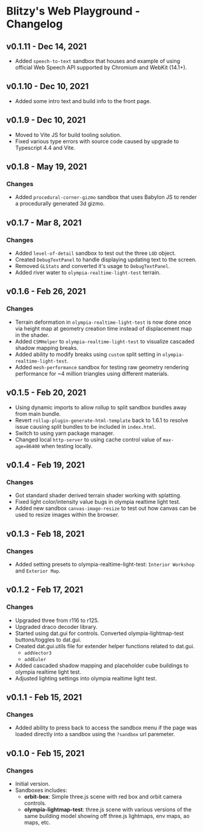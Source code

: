 # Blitzy's Web Playground - Changelog

## v0.1.11 - Dec 14, 2021

- Added `speech-to-text` sandbox that houses and example of using official Web Speech API supported by Chromium and WebKit (14.1+).

## v0.1.10 - Dec 10, 2021

- Added some intro text and build info to the front page.

## v0.1.9 - Dec 10, 2021

- Moved to Vite JS for build tooling solution.
- Fixed various type errors with source code caused by upgrade to Typescript 4.4 and Vite.

## v0.1.8 - May 19, 2021

### Changes

- Added `procedural-corner-gizmo` sandbox that uses Babylon JS to render a procedurally generated 3d gizmo.

## v0.1.7 - Mar 8, 2021

### Changes

- Added `level-of-detail` sandbox to test out the three `LOD` object.
- Created `DebugTextPanel` to handle displaying updating text to the screen.
- Removed `GLStats` and converted it's usage to `DebugTextPanel`.
- Added river water to `olympia-realtime-light-test` terrain.

## v0.1.6 - Feb 26, 2021

### Changes

- Terrain deformation in `olympia-realtime-light-test` is now done once via height map at geometry creation time instead of displacement map in the shader.
- Added `CSMHelper` to `olympia-realtime-light-test` to visualize cascaded shadow mapping breaks.
- Added ability to modify breaks using `custom` split setting in `olympia-realtime-light-test`.
- Added `mesh-performance` sandbox for testing raw geometry rendering performance for ~4 million triangles using different materials.

## v0.1.5 - Feb 20, 2021

- Using dynamic imports to allow rollup to split sandbox bundles away from main bundle.
- Revert `rollup-plugin-generate-html-template` back to 1.6.1 to resolve issue causing split bundles to be included in `index.html`.
- Switch to using yarn package manager.
- Changed local `http-server` to using cache control value of `max-age=86400` when testing locally.

## v0.1.4 - Feb 19, 2021

### Changes

- Got standard shader derived terrain shader working with splatting.
- Fixed light color/intensity value bugs in olympia realtime light test.
- Added new sandbox `canvas-image-resize` to test out how canvas can be used to resize images within the browser.

## v0.1.3 - Feb 18, 2021

### Changes

- Added setting presets to olympia-realtime-light-test: `Interior Workshop` and `Exterior Map`.

## v0.1.2 - Feb 17, 2021

### Changes

- Upgraded three from r116 to r125.
- Upgraded draco decoder library.
- Started using dat.gui for controls. Converted olympia-lightmap-test buttons/toggles to dat.gui.
- Created dat.gui.utils file for extender helper functions related to dat.gui.
  - `addVector3`
  - `addEuler`
- Added cascaded shadow mapping and placeholder cube buildings to olympia realtime light test.
- Adjusted lighting settings into olympia realtime light test.
  
## v0.1.1 - Feb 15, 2021

### Changes

- Added ability to press back to access the sandbox menu if the page was loaded directly into a sandbox using the `?sandbox` url paremeter.

## v0.1.0 - Feb 15, 2021

### Changes

- Initial version.
- Sandboxes includes:
  - **orbit-box**: Simple three.js scene with red box and orbit camera controls.
  - **olympia-lightmap-test**: three.js scene with various versions of the same building model showing off three.js lightmaps, env maps, ao maps, etc.